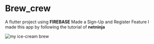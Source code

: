 # Brew_crew

A flutter project using **FIREBASE**
Made a Sign-Up and Register Feature
I made this app by following the tutorial of **netninja**

![my ice-cream brew](https://user-images.githubusercontent.com/42577922/82775854-990f7000-9e66-11ea-9a86-9ba300cdba24.gif)
